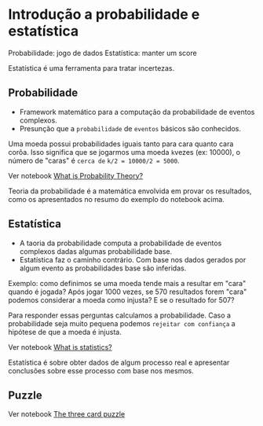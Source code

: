 [comment]: <> "LTeX: language=pt-BR"
# Introdução a probabilidade e estatística

Probabilidade: jogo de dados
Estatística: manter um score

Estatística é uma ferramenta para tratar incertezas.

## Probabilidade
- Framework matemático para a computação da probabilidade de eventos complexos.
- Presunção que a `probabilidade` de `eventos` básicos são conhecidos.

Uma moeda possui probabilidades iguais tanto para cara quanto cara corôa.
Isso significa que se jogarmos uma moeda `k`vezes (ex: 10000), o número de "caras" é `cerca de` `k/2 = 10000/2 = 5000`.

Ver notebook [What is Probability Theory?](./Topic1_Lecture/Topic1-IntroMotivation/1.What-is-Probability.ipynb)

Teoria da probabilidade é a matemática envolvida em provar os resultados, como os apresentados no resumo do exemplo do notebook acima.

## Estatística
- A taoria da probabilidade computa a probabilidade de eventos complexos dadas algumas probabilidade base.
- Estatística faz o caminho contrário. Com base nos dados gerados por algum evento as probabilidades base são inferidas.

Exemplo: como definimos se uma moeda tende mais a resultar em "cara" quando é jogada? Após jogar 1000 vezes, se 570 resultados forem "cara" podemos considerar a moeda como injusta? E se o resultado for 507?

Para responder essas perguntas calculamos a probabilidade. Caso a probabilidade seja muito pequena podemos `rejeitar com confiança` a hipótese de que a moeda é injusta.

Ver notebook [What is statistics?](./Topic1_Lecture/Topic1-IntroMotivation/2.What-is-Statistics_.ipynb)

Estatística é sobre obter dados de algum processo real e apresentar conclusões sobre esse processo com base nos mesmos.

## Puzzle

Ver notebook [The three card puzzle](./Topic1_Lecture/Topic1-IntroMotivation/4.The-Three-card-Puzzle.ipynb)

